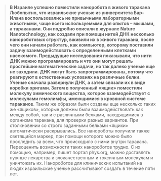 >**В Израиле успешно поместили наноробота в живого таракана
Любопытно, что израильские ученые из университета Бар-Илана воспользовались не привычными лабораторными животными, чаще всего используемыми для опытов – мышами, а тараканами. Они подробно описали в журнале Nature Nanotechnology, как создали при помощи нитей ДНК несколько нанороботовых структур, вживили их в живого таракана, после чего они начали работать, как компьютер, которому поставили задачу взаимодействовать с определенными клетками насекомого.
Предыдущие исследования показывали, что нити ДНК можно программировать и что они могут решать простейшие математические задачи, но так далеко ученые еще не заходили. ДНК могут быть запрограммированы, потому что реагируют в естественных условиях на различные белки. Ученые сначала развернули ДНК, а затем связали их в виде коробки оригами. Затем в полученный «ящик» поместили молекулу химического вещества, которое взаимодействует с молекулами гемолимфы, имеющимися в кровяной системе тараканов**. Таким же образом были созданы еще несколько таких же «ящиков», которые должны были взаимодействовать как между собой, так и с различными белками, находящимися в организме таракана, для проверки разных вариантов. При столкновении со строго заданными белками «ящики» автоматически раскрывались. Все нанороботы получили также светящийся маркер, при помощи которого можно было проследить за всем, что происходило с ними внутри таракана. 
Переоценить возможности таких нанороботов трудно. С их помощью, например, пишет портал phys.org, можно доставлять нужные лекарства к злокачественным и токсичным молекулам и уничтожать их. Нанороботов для клинических испытаний на людях израильские ученые рассчитывают создать в течение пяти лет.
